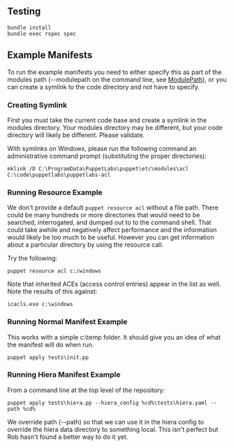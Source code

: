 ## Testing

    bundle install
    bundle exec rspec spec

## Example Manifests

To run the example manifests you need to either specify this as part of the modules path (--modulepath on the command line, see [ModulePath](http://docs.puppet.com/references/3.stable/configuration.html#modulepath)), or you can create a symlink to the code directory and not have to specify.

### Creating Symlink

First you must take the current code base and create a symlink in the modules directory. Your modules directory may be different, but your code directory will likely be different. Please validate.

With symlinks on Windows, please run the following command an administrative command prompt (substituting the proper directories):

    mklink /D C:\ProgramData\PuppetLabs\puppet\etc\modules\acl C:\code\puppetlabs\puppetlabs-acl

### Running Resource Example

We don't provide a default `puppet resource acl` without a file path. There could be many hundreds or more directories that would need to be searched, interrogated, and dumped out to to the command shell. That could take awhile and negatively affect performance and the information would likely be too much to be useful. However you can get information about a particular directory by using the resource call.

Try the following:

    puppet resource acl c:/windows

Note that inherited ACEs (access control entries) appear in the list as well. Note the results of this against:

    icacls.exe c:\windows

### Running Normal Manifest Example

This works with a simple c:\temp folder. It should give you an idea of what the manifest will do when run.

    puppet apply tests\init.pp

### Running Hiera Manifest Example
From a command line at the top level of the repository:

    puppet apply tests\hiera.pp --hiera_config %cd%\tests\hiera.yaml --path %cd%

We override path (--path) so that we can use it in the hiera config to override the hiera data directory to something local. This isn't perfect but Rob hasn't found a better way to do it yet.
